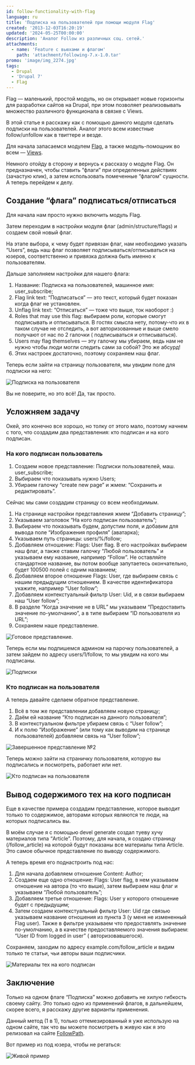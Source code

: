```yaml
---
id: follow-functionality-with-flag
language: ru
title: 'Подписка на пользователей при помощи модуля Flag'
created: '2013-12-03T16:20:19'
updated: '2024-05-25T00:00:00'
description: 'Аналог Follow из различных соц. сетей.'
attachments:
  - name: 'Feature с вьюхами и флагом'
    path: 'attachment/following-7.x-1.0.tar'
promo: 'image/img_2274.jpg'
tags:
  - Drupal
  - 'Drupal 7'
  - Flag
---
```


Flag — маленький, простой модуль, но он открывает новые горизонты для разработки
сайтов на Drupal, при этом позволяет реализовывать множество различного
функционала в связке с Views.

В этой статье я расскажу как с помощью данного модуля сделать подписки на
пользователей. Аналог этого всем известные follow/unfollow как в твиттере и
везде.

Для начала запасаемся модулем [Flag](https://drupal.org/project/flag), а также
модуль-помощник во всем — [Views](https://drupal.org/project/views).

Немного отойду в сторону и вернусь к рассказу о модуле Flag. Он предназначен,
чтобы ставить “флаги” при определенных действиях (зачастую клик), а затем
использовать помеченные “флагом” сущности. А теперь перейдем к делу.

## Создание “флага” подписаться/отписаться

Для начала нам просто нужно включить модуль Flag.

Затем переходим в настройки модуля флаг (admin/structure/flags) и создаем свой
новый флаг.

На этапе выбора, к чему будет привязан флаг, нам необходимо указать “Users”,
ведь наш флаг позволяет подписываться/отписываться на юзеров, соответственно и
привязка должна быть именно к пользователям.

Дальше заполняем настройки для нашего флага:

1. Название: Подписка на пользователей, машинное имя: user_subscribe;
2. Flag link text: “Подписаться” — это текст, который будет показан когда флаг
   не установлен.
3. Unflag link text: “Отписаться” — тоже что выше, ток наоборот :)
4. Roles that may use this flag: выбираем роли, которые смогут подписывать и
   отписываться. В гостях смысла нету, потому-что их в таком случае не
   отследить, а вот авторизованные и выше смело получают от нас по 2 галочки (
   подписываться и отписываться).
5. Users may flag themselves — эту галочку мы убираем, ведь нам не нужно чтобы
   люди могли следить сами за собой? Это же абсурд!
6. Этих настроек достаточно, поэтому сохраняем наш флаг.

Теперь если зайти на страницу пользователя, мы увидим поле для подписки на него:

![Подписка на пользователя](image/1.png)

Вы не поверите, но это всё! Да, так просто.

## Усложняем задачу

Окей, это конечно все хорошо, но толку от этого мало, поэтому начнем с того, что
создадим два представления: кто подписан и на кого подписан.

### На кого подписан пользователь

1. Создаем новое представление: Подписки пользователей, маш. user_subscribe;
2. Выбираем что показывать нужно Users;
3. Убираем галочку “create new page” и жмем: “Сохранить и редактировать”.

Сейчас мы сами создадим страницу со всем необходимым.

1. На странице настройки представления жмем “Добавить страницу”;
2. Указываем заголовок “На кого подписан пользователь”;
3. Выбираем что показывать будем, допустим поля, и добавим для вывода поле
   “Изображения профиля” (аватарка);
4. Указываем путь страницы: users/%/follow;
5. Добавляем отношение: Flags: User flag. В его настройках выбираем наш флаг, а
   также ставим галочку “Любой пользователь” и указываем ему название, например
   “Follow”. Не оставляйте стандартное название, вы потом вообще запутаетесь
   окончательно, будет 100500 полей с одним названием;
6. Добавляем второе отношение Flags: User, где выбираем связь с нашим предыдущим
   отношением. В качестве идентификатора укажите, например “User follow”;
7. Добавляем контекстуальный фильтр User: Uid, и в связи выбираем наш “User
   follow”;
8. В разделе “Когда значение не в URL” мы указываем “Предоставить значение
   по-умолчанию”, а в типе выбираем “ID пользователя из URL”;
9. Сохраняем наше представление.

![Готовое представление.](image/2.png)

Теперь если мы подпишемся админом на парочку пользователей, а затем зайдем по
адресу users/1/follow, то мы увидим на кого мы подписаны.

![Подписки](image/3.png)

### Кто подписан на пользователя

А теперь давайте сделаем обратное представление.

1. Всё в том же представлении добавляем новую страницу;
2. Даём ей название “Кто подписан на данного пользователя”;
3. В контекстуальном фильтре убираем связь с “User follow”;
4. И к полю “Изображение” (или тому как выводим на странице пользователей)
   добавляем связь на “User follow”;

![Завершенное представление №2](image/4.png)

Теперь можно зайти на страничку пользователя, которую вы подписались и
посмотреть, работает или нет.

![Кто подписан на пользователя](image/5.png)

## Вывод содержимого тех на кого подписан

Еще в качестве примера создадим представление, которое выводит только то
содержимое, авторами которых являются те люди, на которых подписались вы.

В моём случае я с помощью devel generate создал туеву хучу материалов типа
“Article”. Поэтому, для начала, я создаю страницу (/follow_article) на которой
будут показаны все материалы типа Article. Это самое обычное представление по
выводу содержимого.

А теперь время его поднастроить под нас:

1. Для начала добавляем отношение Content: Author;
2. Создаем еще одно отношение: Flags: User flag, в нем указываем отношение на
   автора (то что выше), затем выбираем наш флаг и указываем “Любой
   пользователь”;
3. Добавляем третье отношение: Flags: User у которого отношение будет с
   предыдущим;
4. Затем создаем контекстуальный фильтр User: Uid где связью указываем название
   отношения из пункта 3 (у меня не измененный Flag user). Также в фильтре
   указываем что предоставлять значение по-умолчанию, а в качестве
   предоставляемого значения выбираем: “User ID from logged in user” (
   авторизовавшегося).

Сохраняем, заходим по адресу example.com/follow_article и видим только те
статьи, чьи авторы ваши подписчики.

![Материалы тех на кого подписан](image/6.png)

## Заключение

Только на одном флаге “Подписка” можно добавить не хилую гибкость своему сайту.
Это только одно из применений флагов, в дальнейшем, скорее всего, я расскажу
другие варианты применения.

Данный метод (1 в 1), только оттемезированный я уже использую на одном сайте,
так что вы можете посмотреть в живую как я это релизовал на
сайте [FollowPath](http://followpath.ru/user/Jesse).

Вот пример из под юзера, чтобы не регаться:

![Живой пример](image/7.png)
